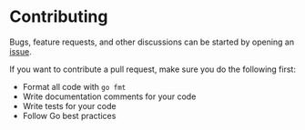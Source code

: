 # Contributing

Bugs, feature requests, and other discussions can be started by opening an
[issue][issues].

If you want to contribute a pull request, make sure you do the following first:

  - Format all code with `go fmt`
  - Write documentation comments for your code
  - Write tests for your code
  - Follow Go best practices


[issues]: https://bitbucket.org/mellium/mel/issues?status=new&status=open
